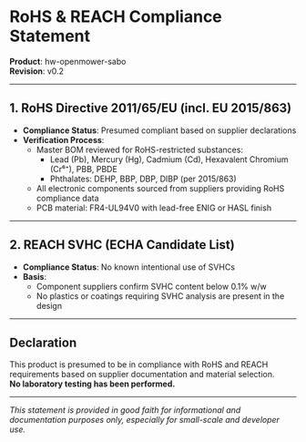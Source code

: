 # RoHS & REACH Compliance Statement

**Product**: hw-openmower-sabo  
**Revision**: v0.2  

---

## 1. RoHS Directive 2011/65/EU (incl. EU 2015/863)

- **Compliance Status**: Presumed compliant based on supplier declarations
- **Verification Process**:
  - Master BOM reviewed for RoHS-restricted substances:
    - Lead (Pb), Mercury (Hg), Cadmium (Cd), Hexavalent Chromium (Cr⁶⁺), PBB, PBDE
    - Phthalates: DEHP, BBP, DBP, DIBP (per 2015/863)
  - All electronic components sourced from suppliers providing RoHS compliance data
  - PCB material: FR4-UL94V0 with lead-free ENIG or HASL finish

---

## 2. REACH SVHC (ECHA Candidate List)

- **Compliance Status**: No known intentional use of SVHCs
- **Basis**:
  - Component suppliers confirm SVHC content below 0.1% w/w
  - No plastics or coatings requiring SVHC analysis are present in the design

---

## Declaration

This product is presumed to be in compliance with RoHS and REACH requirements based on supplier documentation and material selection.  
**No laboratory testing has been performed.**

---

*This statement is provided in good faith for informational and documentation purposes only, especially for small-scale and developer use.*
